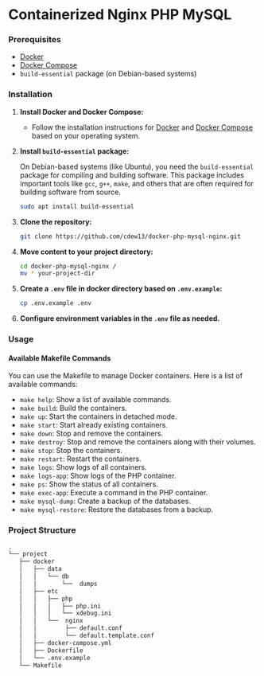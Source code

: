 # Containerized Nginx PHP MySQL

### Prerequisites

- [Docker](https://docs.docker.com/engine/install/)
- [Docker Compose](https://docs.docker.com/compose/install/)
- `build-essential` package (on Debian-based systems)

### Installation

1. **Install Docker and Docker Compose:**

    - Follow the installation instructions for [Docker](https://docs.docker.com/engine/install) and [Docker Compose](https://docs.docker.com/compose/install/) based on your operating system.

2. **Install `build-essential` package:**

    On Debian-based systems (like Ubuntu), you need the `build-essential` package for compiling and building software. This package includes important tools like `gcc`, `g++`, `make`, and others that are often required for building software from source.

    ```sh
    sudo apt install build-essential
    ```

3. **Clone the repository:**

    ```sh
    git clone https://github.com/cdew13/docker-php-mysql-nginx.git
    
4. **Move content to your project directory:**

    ```sh
    cd docker-php-mysql-nginx /
    mv * your-project-dir

5. **Create a `.env` file in docker directory based on `.env.example`:**

    ```sh
    cp .env.example .env
    ```

6. **Configure environment variables in the `.env` file as needed.**

### Usage

#### Available Makefile Commands

You can use the Makefile to manage Docker containers. Here is a list of available commands:

- `make help`: Show a list of available commands.
- `make build`: Build the containers.
- `make up`: Start the containers in detached mode.
- `make start`: Start already existing containers.
- `make down`: Stop and remove the containers.
- `make destroy`: Stop and remove the containers along with their volumes.
- `make stop`: Stop the containers.
- `make restart`: Restart the containers.
- `make logs`: Show logs of all containers.
- `make logs-app`: Show logs of the PHP container.
- `make ps`: Show the status of all containers.
- `make exec-app`: Execute a command in the PHP container.
- `make mysql-dump`: Create a backup of the databases.
- `make mysql-restore`: Restore the databases from a backup.

### Project Structure
 ```sh
.
└── project
    ├── docker
    │   ├── data
    │   │   └── db
    │   │       └──  dumps
    │   ├── etc
    │   │   ├── php
    │   │   │   ├── php.ini
    │   │   │   └── xdebug.ini
    │   │   └──  nginx
    │   │        ├── default.conf
    │   │        └── default.template.conf
    │   ├── docker-compose.yml 
    │   ├── Dockerfile 
    │   └── .env.example 
    └── Makefile
```

